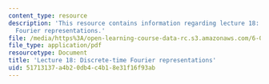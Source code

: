 ```yaml
---
content_type: resource
description: 'This resource contains information regarding lecture 18: discrete-time
  Fourier representations.'
file: /media/https%3A/open-learning-course-data-rc.s3.amazonaws.com/6-003-signals-and-systems-fall-2011/51713137a4b20db4c4b18e31f16f93ab_MIT6_003F11_lec18.pdf
file_type: application/pdf
resourcetype: Document
title: 'Lecture 18: Discrete-time Fourier representations'
uid: 51713137-a4b2-0db4-c4b1-8e31f16f93ab
---
```

